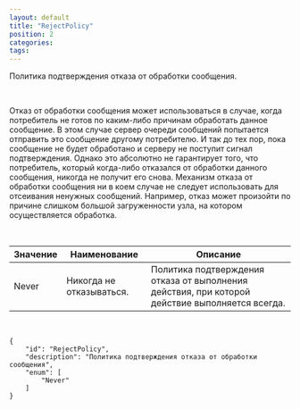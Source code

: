 ```yaml
---
layout: default
title: "RejectPolicy"
position: 2
categories: 
tags: 
---
```


Политика подтверждения отказа от обработки сообщения.

   

Отказ от обработки сообщения может использоваться в случае, когда потребитель не готов по каким-либо причинам обработать данное сообщение. В этом случае сервер очереди сообщений попытается отправить это сообщение другому потребителю. И так до тех пор, пока сообщение не будет обработано и серверу не поступит сигнал подтверждения. Однако это абсолютно не гарантирует того, что потребитель, который когда-либо отказался от обработки данного сообщения, никогда не получит его снова. Механизм отказа от обработки сообщения ни в коем случае не следует использовать для отсеивания ненужных сообщений. Например, отказ может произойти по причине слишком большой загруженности узла, на котором осуществляется обработка.

   

|Значение|Наименование|Описание|
|--------|------------|--------|
|Never|Никогда не отказываться.|Политика подтверждения отказа от выполнения действия, при которой действие выполняется всегда.|

   

```
{
	"id": "RejectPolicy",
	"description": "Политика подтверждения отказа от обработки сообщения",
	"enum": [
		"Never"
	]
}
```

 

 

